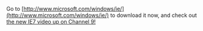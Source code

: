 Go to [http://www.microsoft.com/windows/ie/](http://www.microsoft.com/windows/ie/) to download it now, and check out [the new IE7 video up on Channel 9!](http://channel9.msdn.com/showpost.aspx?postid=159460)



